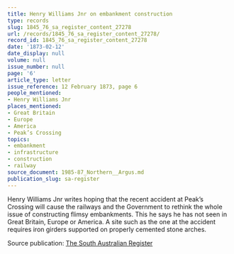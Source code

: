 ```yaml
---
title: Henry Williams Jnr on embankment construction
type: records
slug: 1845_76_sa_register_content_27278
url: /records/1845_76_sa_register_content_27278/
record_id: 1845_76_sa_register_content_27278
date: '1873-02-12'
date_display: null
volume: null
issue_number: null
page: '6'
article_type: letter
issue_reference: 12 February 1873, page 6
people_mentioned:
- Henry Williams Jnr
places_mentioned:
- Great Britain
- Europe
- America
- Peak’s Crossing
topics:
- embankment
- infrastructure
- construction
- railway
source_document: 1985-87_Northern__Argus.md
publication_slug: sa-register
---
```


Henry Williams Jnr writes hoping that the recent accident at Peak’s Crossing will cause the railways and the Government to rethink the whole issue of constructing flimsy embankments.  This he says he has not seen in Great Britain, Europe or America.  A site such as the one at the accident requires iron girders supported on properly cemented stone arches.

Source publication: [The South Australian Register](/publications/sa-register/)
